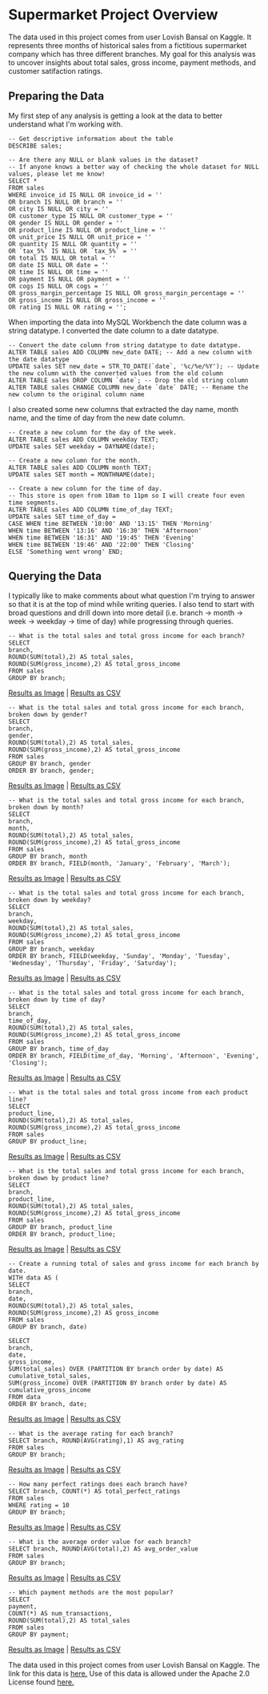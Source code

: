 # Supermarket Project Overview

The data used in this project comes from user Lovish Bansal on Kaggle. It represents three months of historical sales from a fictitious supermarket company which has three different branches. My goal for this analysis was to uncover insights about total sales, gross income, payment methods, and customer satifaction ratings.

## Preparing the Data

My first step of any analysis is getting a look at the data to better understand what I'm working with.

```
-- Get descriptive information about the table
DESCRIBE sales;

-- Are there any NULL or blank values in the dataset?
-- If anyone knows a better way of checking the whole dataset for NULL values, please let me know!
SELECT *
FROM sales
WHERE invoice_id IS NULL OR invoice_id = ''
OR branch IS NULL OR branch = ''
OR city IS NULL OR city = ''
OR customer_type IS NULL OR customer_type = ''
OR gender IS NULL OR gender = ''
OR product_line IS NULL OR product_line = ''
OR unit_price IS NULL OR unit_price = ''
OR quantity IS NULL OR quantity = ''
OR `tax_5%` IS NULL OR `tax_5%` = ''
OR total IS NULL OR total = ''
OR date IS NULL OR date = ''
OR time IS NULL OR time = ''
OR payment IS NULL OR payment = ''
OR cogs IS NULL OR cogs = ''
OR gross_margin_percentage IS NULL OR gross_margin_percentage = ''
OR gross_income IS NULL OR gross_income = ''
OR rating IS NULL OR rating = '';
```

When importing the data into MySQL Workbench the date column was a string datatype. I converted the date column to a date datatype.

```
-- Convert the date column from string datatype to date datatype.
ALTER TABLE sales ADD COLUMN new_date DATE; -- Add a new column with the date datatype
UPDATE sales SET new_date = STR_TO_DATE(`date`, '%c/%e/%Y'); -- Update the new column with the converted values from the old column
ALTER TABLE sales DROP COLUMN `date`; -- Drop the old string column
ALTER TABLE sales CHANGE COLUMN new_date `date` DATE; -- Rename the new column to the original column name
```

I also created some new columns that extracted the day name, month name, and the time of day from the new date column.

```
-- Create a new column for the day of the week.
ALTER TABLE sales ADD COLUMN weekday TEXT; 
UPDATE sales SET weekday = DAYNAME(date); 

-- Create a new column for the month.
ALTER TABLE sales ADD COLUMN month TEXT;
UPDATE sales SET month = MONTHNAME(date);

-- Create a new column for the time of day.
-- This store is open from 10am to 11pm so I will create four even time segments.
ALTER TABLE sales ADD COLUMN time_of_day TEXT;
UPDATE sales SET time_of_day = 
CASE WHEN time BETWEEN '10:00' AND '13:15' THEN 'Morning'
WHEN time BETWEEN '13:16' AND '16:30' THEN 'Afternoon'
WHEN time BETWEEN '16:31' AND '19:45' THEN 'Evening'
WHEN time BETWEEN '19:46' AND '22:00' THEN 'Closing'
ELSE 'Something went wrong' END;
```

## Querying the Data

I typically like to make comments about what question I'm trying to answer so that it is at the top of mind while writing queries. I also tend to start with broad questions and drill down into more detail (i.e. branch -> month -> week -> weekday -> time of day) while progressing through queries.

```
-- What is the total sales and total gross income for each branch?
SELECT
branch,
ROUND(SUM(total),2) AS total_sales,
ROUND(SUM(gross_income),2) AS total_gross_income
FROM sales
GROUP BY branch;
```

[Results as Image](C:\Users\01bay.PROCRASTINATION\Documents\GitHub\Supermarket_Project\QueryResults\Image\Q1_Total_Sales_Total_Gross_Income_by_Branch.png) | [Results as CSV](C:\Users\01bay.PROCRASTINATION\Documents\GitHub\Supermarket_Project\QueryResults\CSV\Q1_Total_Sales_Total_Gross_Income_by_Branch.csv)

```
-- What is the total sales and total gross income for each branch, broken down by gender?
SELECT
branch,
gender,
ROUND(SUM(total),2) AS total_sales,
ROUND(SUM(gross_income),2) AS total_gross_income
FROM sales
GROUP BY branch, gender
ORDER BY branch, gender;
```

[Results as Image](QueryResults\Image\Q2_Total_Sales_Total_Gross_Income_by_Branch_and_Gender.png) | [Results as CSV](QueryResults\CSV\Q2_Total_Sales_Total_Gross_Income_by_Branch_and_Gender.csv)

```
-- What is the total sales and total gross income for each branch, broken down by month?
SELECT
branch,
month,
ROUND(SUM(total),2) AS total_sales,
ROUND(SUM(gross_income),2) AS total_gross_income
FROM sales
GROUP BY branch, month
ORDER BY branch, FIELD(month, 'January', 'February', 'March');
```

[Results as Image](QueryResults\Image\Q3_Total_Sales_Total_Gross_Income_by_Branch_and_Month.png) | [Results as CSV](QueryResults\CSV\Q3_Total_Sales_Total_Gross_Income_by_Branch_and_Month.csv)

```
-- What is the total sales and total gross income for each branch, broken down by weekday?
SELECT
branch,
weekday,
ROUND(SUM(total),2) AS total_sales,
ROUND(SUM(gross_income),2) AS total_gross_income
FROM sales
GROUP BY branch, weekday
ORDER BY branch, FIELD(weekday, 'Sunday', 'Monday', 'Tuesday', 'Wednesday', 'Thursday', 'Friday', 'Saturday');
```

[Results as Image](QueryResults\Image\Q4_Total_Sales_Total_Gross_Income_by_Branch_and_Weekday.png) | [Results as CSV](QueryResults\CSV\Q4_Total_Sales_Total_Gross_Income_by_Branch_and_Weekday.csv)

```
-- What is the total sales and total gross income for each branch, broken down by time of day?
SELECT
branch,
time_of_day,
ROUND(SUM(total),2) AS total_sales,
ROUND(SUM(gross_income),2) AS total_gross_income
FROM sales
GROUP BY branch, time_of_day
ORDER BY branch, FIELD(time_of_day, 'Morning', 'Afternoon', 'Evening', 'Closing');
```

[Results as Image](QueryResults\Image\Q5_Total_Sales_Total_Gross_Income_by_Branch_and_Time_of_Day.png) | [Results as CSV](QueryResults\CSV\Q5_Total_Sales_Total_Gross_Income_by_Branch_and_Time_of_Day.csv)

```
-- What is the total sales and total gross income from each product line?
SELECT
product_line,
ROUND(SUM(total),2) AS total_sales,
ROUND(SUM(gross_income),2) AS total_gross_income
FROM sales
GROUP BY product_line;
```

[Results as Image](QueryResults\Image\Q6_Total_Sales_Total_Gross_Income_by_Product_Line.png) | [Results as CSV](QueryResults\CSV\Q6_Total_Sales_Total_Gross_Income_by_Product_Line.csv)

```
-- What is the total sales and total gross income for each branch, broken down by product line?
SELECT
branch,
product_line,
ROUND(SUM(total),2) AS total_sales,
ROUND(SUM(gross_income),2) AS total_gross_income
FROM sales
GROUP BY branch, product_line
ORDER BY branch, product_line;
```

[Results as Image](QueryResults\Image\Q7_Total_Sales_Total_Gross_Income_by_Branch_and_Product_Line.png) | [Results as CSV](QueryResults\CSV\Q7_Total_Sales_Total_Gross_Income_by_Branch_and_Product_Line.csv)

```
-- Create a running total of sales and gross income for each branch by date.
WITH data AS (
SELECT
branch,
date,
ROUND(SUM(total),2) AS total_sales,
ROUND(SUM(gross_income),2) AS gross_income
FROM sales
GROUP BY branch, date)

SELECT
branch,
date,
gross_income,
SUM(total_sales) OVER (PARTITION BY branch order by date) AS cumulative_total_sales,
SUM(gross_income) OVER (PARTITION BY branch order by date) AS cumulative_gross_income
FROM data
ORDER BY branch, date;
```

[Results as Image](QueryResults\Image\Q8_Total_Sales_Total_Gross_Income_Running_Total_by_Branch_and_Date.png) | [Results as CSV](QueryResults\CSV\Q8_Total_Sales_Total_Gross_Income_Running_Total_by_Branch_and_Date.csv)

```
-- What is the average rating for each branch?
SELECT branch, ROUND(AVG(rating),1) AS avg_rating
FROM sales
GROUP BY branch;
```

[Results as Image](QueryResults\Image\Q9_Average_Rating_by_Branch.png) | [Results as CSV](QueryResults\CSV\Q9_Average_Rating_by_Branch.csv)

```
-- How many perfect ratings does each branch have?
SELECT branch, COUNT(*) AS total_perfect_ratings
FROM sales
WHERE rating = 10
GROUP BY branch;
```

[Results as Image](QueryResults\Image\Q10_Perfect_Ratings_by_Branch.png) | [Results as CSV](QueryResults\CSV\Q10_Perfect_Ratings_by_Branch.csv)

```
-- What is the average order value for each branch?
SELECT branch, ROUND(AVG(total),2) AS avg_order_value
FROM sales
GROUP BY branch;
```

[Results as Image](QueryResults\Image\Q11_AOV_by_Branch.png) | [Results as CSV](QueryResults\CSV\Q11_AOV_by_Branch.csv)

```
-- Which payment methods are the most popular?
SELECT
payment,
COUNT(*) AS num_transactions,
ROUND(SUM(total),2) AS total_sales
FROM sales
GROUP BY payment;
```

[Results as Image](QueryResults\Image\Q12_Top_Payment_Methods_by_Branch.png) | [Results as CSV](QueryResults\CSV\Q12_Top_Payment_Methods_by_Branch.csv)



The data used in this project comes from user Lovish Bansal on Kaggle. 
The link for this data is [here.](https://www.kaggle.com/datasets/lovishbansal123/sales-of-a-supermarket)
Use of this data is allowed under the Apache 2.0 License found [here.](https://www.apache.org/licenses/LICENSE-2.0)

